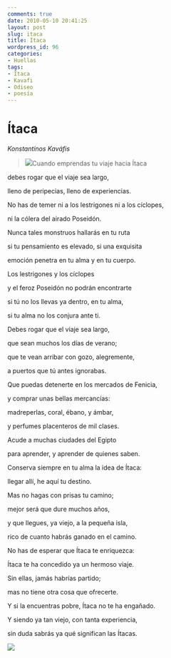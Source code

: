 ```yaml
---
comments: true
date: 2010-05-10 20:41:25
layout: post
slug: itaca
title: Ítaca
wordpress_id: 96
categories:
- Huellas
tags:
- Ítaca
- Kavafi
- Odiseo
- poesía
---
```


# **Ítaca**




_Konstantínos Kaváfis_





> [![](http://www.akarru.org/blog/wp-content/uploads/2010/05/itaca2-223x300.jpg)](http://www.akarru.org/blog/wp-content/uploads/2010/05/itaca2.jpg)Cuando emprendas tu viaje hacia Ítaca

debes rogar que el viaje sea largo,

lleno de peripecias, lleno de experiencias.

No has de temer ni a los lestrigones ni a los cíclopes,

ni la cólera del airado Poseidón.

Nunca tales monstruos hallarás en tu ruta

si tu pensamiento es elevado, si una exquisita

emoción penetra en tu alma y en tu cuerpo.

Los lestrigones y los cíclopes

y el feroz Poseidón no podrán encontrarte

si tú no los llevas ya dentro, en tu alma,

si tu alma no los conjura ante ti.

Debes rogar que el viaje sea largo,

que sean muchos los días de verano;

que te vean arribar con gozo, alegremente,

a puertos que tú antes ignorabas.

Que puedas detenerte en los mercados de Fenicia,

y comprar unas bellas mercancías:

madreperlas, coral, ébano, y ámbar,

y perfumes placenteros de mil clases.

Acude a muchas ciudades del Egipto

para aprender, y aprender de quienes saben.

Conserva siempre en tu alma la idea de Ítaca:

llegar allí, he aquí tu destino.

Mas no hagas con prisas tu camino;

mejor será que dure muchos años,

y que llegues, ya viejo, a la pequeña isla,

rico de cuanto habrás ganado en el camino.

No has de esperar que Ítaca te enriquezca:

Ítaca te ha concedido ya un hermoso viaje.

Sin ellas, jamás habrías partido;

mas no tiene otra cosa que ofrecerte.

Y si la encuentras pobre, Ítaca no te ha engañado.

Y siendo ya tan viejo, con tanta experiencia,

sin duda sabrás ya qué significan las Ítacas.








[![](http://www.akarru.org/blog/wp-content/uploads/2010/05/itaca1-300x225.jpg)](http://www.akarru.org/blog/wp-content/uploads/2010/05/itaca1.jpg)

